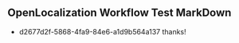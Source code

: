 ## OpenLocalization Workflow Test MarkDown
* d2677d2f-5868-4fa9-84e6-a1d9b564a137 thanks!

<!--HONumber=Jul16_HO4-->


